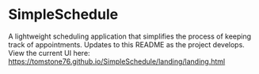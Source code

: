 # SimpleSchedule

A lightweight scheduling application that simplifies the process of keeping track of appointments. Updates to this README as the project develops. View the current UI here: https://tomstone76.github.io/SimpleSchedule/landing/landing.html